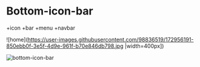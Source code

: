 # Bottom-icon-bar
+icon +bar +menu +navbar

![home](https://user-images.githubusercontent.com/98836519/172956191-850ebb0f-3e5f-4d9e-961f-b70e846db798.jpg |width=400px])

![bottom-icon-bar](https://user-images.githubusercontent.com/98836519/172956872-5dec1dfa-6356-432e-a794-013d94909247.gif)
